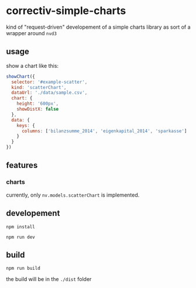 # correctiv-simple-charts

kind of "request-driven" developement of a simple charts library as sort of a wrapper around `nvd3`

## usage

show a chart like this:
```javascript
showChart({
  selector: '#example-scatter',
  kind: 'scatterChart',
  dataUrl: './data/sample.csv',
  chart: {
    height: '600px',
    showDistX: false
  },
  data: {
    keys: {
      columns: ['bilanzsumme_2014', 'eigenkapital_2014', 'sparkasse']
    }
  }
})
```

## features

### charts

currently, only `nv.models.scatterChart` is implemented.

## developement

`npm install`

`npm run dev`

## build

`npm run build`

the build will be in the `./dist` folder
